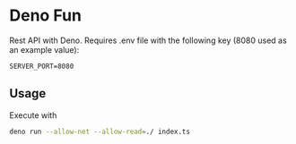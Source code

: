 Deno Fun
===

Rest API with Deno. Requires .env file with the following key (8080 used as an example value):

```
SERVER_PORT=8080
```

## Usage
Execute with

```sh
deno run --allow-net --allow-read=./ index.ts
```
